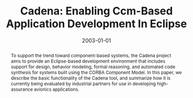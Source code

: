 ---
title: "Cadena: Enabling Ccm-Based Application Development In Eclipse"
abstract: "To support the trend toward component-based systems, the Cadena project aims to provide an Eclipse-based development environment that includes support for design, behavior modeling, formal reasoning, and automated code synthesis for systems built using the CORBA Component Model. In this paper, we describe the basic functionality of the Cadena tool, and summarize how it is currently being evaluated by industrial partners for use in developing high-assurance avionics applications."
date: 2003-01-01
venue: "Proceedings of the 2003 OOPSLA Workshop on Eclipse Technology eXchange, October 2003, Anaheim, CA, USA"
paperurl: https://dl.acm.org/doi/abs/10.1145/965660.965665
authors: "Venkatesh Prasad Ranganath, Adam Childs, Jesse Greenwald, Matthew B. Dwyer, John Hatcliff and Gurdip Singh"
awards: ""
---